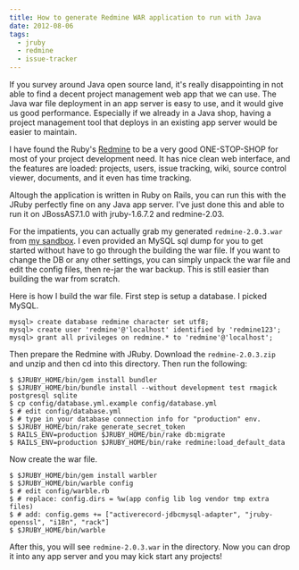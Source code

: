 ```yaml
---
title: How to generate Redmine WAR application to run with Java
date: 2012-08-06
tags:
  - jruby
  - redmine
  - issue-tracker
---
```


If you survey around Java open source land, it's really disappointing in not able to  find a decent project management web app that we can use. The Java war file deployment in an app server is easy to use, and it would give us good performance. Especially if we already in a Java shop, having a project management tool that deploys in an existing app server would be easier to maintain.

I have found the Ruby's [Redmine](http://www.redmine.org) to be a very good ONE-STOP-SHOP for most of your project development need. It has nice clean web interface, and the features are loaded: projects, users, issue tracking, wiki, source control viewer, documents, and it even has time tracking.

Altough the application is written in Ruby on Rails, you can run this with the JRuby perfectly fine on any Java app server. I've just done this and able to run it on JBossAS7.1.0 with jruby-1.6.7.2 and redmine-2.03.

For the impatients, you can actually grab my generated `redmine-2.0.3.war` from [my sandbox](https://bitbucket.org/saltnlight5/sandbox/downloads). I even provided an MySQL sql dump for you to get started without have to go through the building the war file. If you want to change the DB or any other settings, you can simply unpack the war file and edit the config files, then re-jar the war backup. This is still easier than building the war from scratch.

Here is how I build the war file. First step is setup a database. I picked MySQL.

    mysql> create database redmine character set utf8;
    mysql> create user 'redmine'@'localhost' identified by 'redmine123';
    mysql> grant all privileges on redmine.* to 'redmine'@'localhost';
    

Then prepare the Redmine with JRuby. Download the `redmine-2.0.3.zip` and unzip and then cd into this directory. Then run the following:

    $ $JRUBY_HOME/bin/gem install bundler
    $ $JRUBY_HOME/bin/bundle install --without development test rmagick postgresql sqlite
    $ cp config/database.yml.example config/database.yml
    $ # edit config/database.yml
    $ # type in your database connection info for "production" env.
    $ $JRUBY_HOME/bin/rake generate_secret_token
    $ RAILS_ENV=production $JRUBY_HOME/bin/rake db:migrate
    $ RAILS_ENV=production $JRUBY_HOME/bin/rake redmine:load_default_data
    

Now create the war file.

    $ $JRUBY_HOME/bin/gem install warbler
    $ $JRUBY_HOME/bin/warble config
    $ # edit config/warble.rb
    $ # replace: config.dirs = %w(app config lib log vendor tmp extra files)
    $ # add: config.gems += ["activerecord-jdbcmysql-adapter", "jruby-openssl", "i18n", "rack"]
    $ $JRUBY_HOME/bin/warble
    

After this, you will see `redmine-2.0.3.war` in the directory. Now you can drop it into any app server and you may kick start any projects!